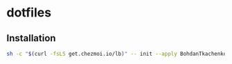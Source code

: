 # dotfiles

## Installation

```sh
sh -c "$(curl -fsLS get.chezmoi.io/lb)" -- init --apply BohdanTkachenko
```
